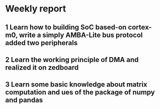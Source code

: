 # Weekly report

## 1 Learn how to building SoC based-on cortex-m0, write a simply AMBA-Lite bus protocol added two peripherals

## 2 Learn the working principle of DMA and realized it on zedboard

## 3 Learn some basic knowledge about matrix computation and ues of the package of numpy and pandas
